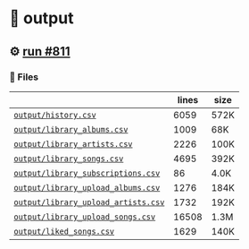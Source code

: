 # 📝  output 

## ⚙️ [run #811](https://github.com/jwenerd/ytm-dl/actions/runs/8469692118)

### 📁 Files

|                                                                         |lines|size|
|-------------------------------------------------------------------------|-----|----|
|[`output/history.csv` ](output/history.csv)                              |6059 |572K|
|[`output/library_albums.csv` ](output/library_albums.csv)                |1009 |68K |
|[`output/library_artists.csv` ](output/library_artists.csv)              |2226 |100K|
|[`output/library_songs.csv` ](output/library_songs.csv)                  |4695 |392K|
|[`output/library_subscriptions.csv` ](output/library_subscriptions.csv)  |86   |4.0K|
|[`output/library_upload_albums.csv` ](output/library_upload_albums.csv)  |1276 |184K|
|[`output/library_upload_artists.csv` ](output/library_upload_artists.csv)|1732 |192K|
|[`output/library_upload_songs.csv` ](output/library_upload_songs.csv)    |16508|1.3M|
|[`output/liked_songs.csv` ](output/liked_songs.csv)                      |1629 |140K|
